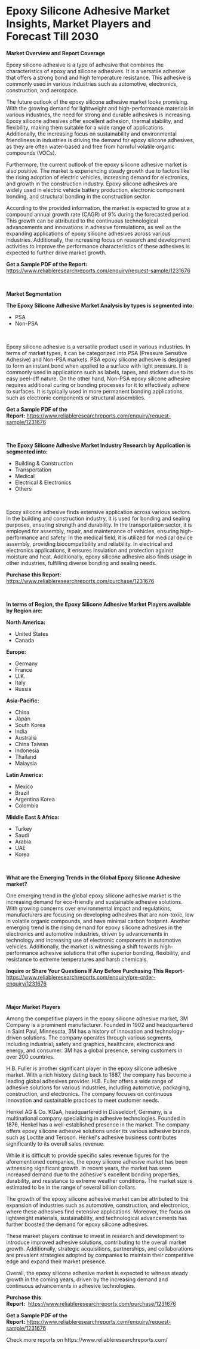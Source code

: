 <p><h1>Epoxy Silicone Adhesive Market Insights, Market Players and Forecast Till 2030</h1></p><p><strong>Market Overview and Report Coverage</strong></p>
<p><p>Epoxy silicone adhesive is a type of adhesive that combines the characteristics of epoxy and silicone adhesives. It is a versatile adhesive that offers a strong bond and high temperature resistance. This adhesive is commonly used in various industries such as automotive, electronics, construction, and aerospace.</p><p>The future outlook of the epoxy silicone adhesive market looks promising. With the growing demand for lightweight and high-performance materials in various industries, the need for strong and durable adhesives is increasing. Epoxy silicone adhesives offer excellent adhesion, thermal stability, and flexibility, making them suitable for a wide range of applications. Additionally, the increasing focus on sustainability and environmental friendliness in industries is driving the demand for epoxy silicone adhesives, as they are often water-based and free from harmful volatile organic compounds (VOCs).</p><p>Furthermore, the current outlook of the epoxy silicone adhesive market is also positive. The market is experiencing steady growth due to factors like the rising adoption of electric vehicles, increasing demand for electronics, and growth in the construction industry. Epoxy silicone adhesives are widely used in electric vehicle battery production, electronic component bonding, and structural bonding in the construction sector.</p><p>According to the provided information, the market is expected to grow at a compound annual growth rate (CAGR) of 9% during the forecasted period. This growth can be attributed to the continuous technological advancements and innovations in adhesive formulations, as well as the expanding applications of epoxy silicone adhesives across various industries. Additionally, the increasing focus on research and development activities to improve the performance characteristics of these adhesives is expected to further drive market growth.</p></p>
<p><strong>Get a Sample PDF of the Report:</strong> <a href="https://www.reliableresearchreports.com/enquiry/request-sample/1231676">https://www.reliableresearchreports.com/enquiry/request-sample/1231676</a></p>
<p>&nbsp;</p>
<p><strong>Market Segmentation</strong></p>
<p><strong>The Epoxy Silicone Adhesive Market Analysis by types is segmented into:</strong></p>
<p><ul><li>PSA</li><li>Non-PSA</li></ul></p>
<p>&nbsp;</p>
<p><p>Epoxy silicone adhesive is a versatile product used in various industries. In terms of market types, it can be categorized into PSA (Pressure Sensitive Adhesive) and Non-PSA markets. PSA epoxy silicone adhesive is designed to form an instant bond when applied to a surface with light pressure. It is commonly used in applications such as labels, tapes, and stickers due to its easy peel-off nature. On the other hand, Non-PSA epoxy silicone adhesive requires additional curing or bonding processes for it to effectively adhere to surfaces. It is typically used in more permanent bonding applications, such as electronic components or structural assemblies.</p></p>
<p><strong>Get a Sample PDF of the Report:</strong>&nbsp;<a href="https://www.reliableresearchreports.com/enquiry/request-sample/1231676">https://www.reliableresearchreports.com/enquiry/request-sample/1231676</a></p>
<p>&nbsp;</p>
<p><strong>The Epoxy Silicone Adhesive Market Industry Research by Application is segmented into:</strong></p>
<p><ul><li>Building & Construction</li><li>Transportation</li><li>Medical</li><li>Electrical & Electronics</li><li>Others</li></ul></p>
<p>&nbsp;</p>
<p><p>Epoxy silicone adhesive finds extensive application across various sectors. In the building and construction industry, it is used for bonding and sealing purposes, ensuring strength and durability. In the transportation sector, it is employed for assembly, repair, and maintenance of vehicles, ensuring high-performance and safety. In the medical field, it is utilized for medical device assembly, providing biocompatibility and reliability. In electrical and electronics applications, it ensures insulation and protection against moisture and heat. Additionally, epoxy silicone adhesive also finds usage in other industries, fulfilling diverse bonding and sealing needs.</p></p>
<p><strong>Purchase this Report:</strong>&nbsp; <a href="https://www.reliableresearchreports.com/purchase/1231676">https://www.reliableresearchreports.com/purchase/1231676</a></p>
<p>&nbsp;</p>
<p><strong>In terms of Region, the Epoxy Silicone Adhesive Market Players available by Region are:</strong></p>
<p>
    <p> <strong> North America: </strong>
        <ul>
            <li>United States</li>
            <li>Canada</li>
        </ul>
        </p> 
    <p> <strong> Europe: </strong>
        <ul>
            <li>Germany</li>
            <li>France</li>
            <li>U.K.</li>
            <li>Italy</li>
            <li>Russia</li>
        </ul>
        </p> 
    <p> <strong> Asia-Pacific: </strong>
        <ul>
            <li>China</li>
            <li>Japan</li>
            <li>South Korea</li>
            <li>India</li>
            <li>Australia</li>
            <li>China Taiwan</li>
            <li>Indonesia</li>
            <li>Thailand</li>
            <li>Malaysia</li>
        </ul>
        </p> 
    <p> <strong> Latin America: </strong>
        <ul>
            <li>Mexico</li>
            <li>Brazil</li>
            <li>Argentina Korea</li>
            <li>Colombia</li>
        </ul>
        </p> 
    <p> <strong> Middle East & Africa: </strong>
        <ul>
            <li>Turkey</li>
            <li>Saudi</li>
            <li>Arabia</li>
            <li>UAE</li>
            <li>Korea</li>
        </ul>
    </p>
    </p>
<p>&nbsp;</p>
<p><strong>What are the Emerging Trends in the Global Epoxy Silicone Adhesive market?</strong></p>
<p><p>One emerging trend in the global epoxy silicone adhesive market is the increasing demand for eco-friendly and sustainable adhesive solutions. With growing concerns over environmental impact and regulations, manufacturers are focusing on developing adhesives that are non-toxic, low in volatile organic compounds, and have minimal carbon footprint. Another emerging trend is the rising demand for epoxy silicone adhesives in the electronics and automotive industries, driven by advancements in technology and increasing use of electronic components in automotive vehicles. Additionally, the market is witnessing a shift towards high-performance adhesive solutions that offer superior bonding, flexibility, and resistance to extreme temperatures and harsh chemicals.</p></p>
<p><strong>Inquire or Share Your Questions If Any Before Purchasing This Report</strong>- <a href="https://www.reliableresearchreports.com/enquiry/pre-order-enquiry/1231676">https://www.reliableresearchreports.com/enquiry/pre-order-enquiry/1231676</a></p>
<p>&nbsp;</p>
<p><strong>Major Market Players</strong></p>
<p><p>Among the competitive players in the epoxy silicone adhesive market, 3M Company is a prominent manufacturer. Founded in 1902 and headquartered in Saint Paul, Minnesota, 3M has a history of innovation and technology-driven solutions. The company operates through various segments, including industrial, safety and graphics, healthcare, electronics and energy, and consumer. 3M has a global presence, serving customers in over 200 countries.</p><p>H.B. Fuller is another significant player in the epoxy silicone adhesive market. With a rich history dating back to 1887, the company has become a leading global adhesives provider. H.B. Fuller offers a wide range of adhesive solutions for various industries, including automotive, packaging, construction, and electronics. The company focuses on continuous innovation and sustainable practices to meet customer needs.</p><p>Henkel AG & Co. KGaA, headquartered in Düsseldorf, Germany, is a multinational company specializing in adhesive technologies. Founded in 1876, Henkel has a well-established presence in the market. The company offers epoxy silicone adhesive solutions under its various adhesive brands, such as Loctite and Teroson. Henkel's adhesive business contributes significantly to its overall sales revenue.</p><p>While it is difficult to provide specific sales revenue figures for the aforementioned companies, the epoxy silicone adhesive market has been witnessing significant growth. In recent years, the market has seen increased demand due to the adhesive's excellent bonding properties, durability, and resistance to extreme weather conditions. The market size is estimated to be in the range of several billion dollars.</p><p>The growth of the epoxy silicone adhesive market can be attributed to the expansion of industries such as automotive, construction, and electronics, where these adhesives find extensive applications. Moreover, the focus on lightweight materials, sustainability, and technological advancements has further boosted the demand for epoxy silicone adhesives.</p><p>These market players continue to invest in research and development to introduce improved adhesive solutions, contributing to the overall market growth. Additionally, strategic acquisitions, partnerships, and collaborations are prevalent strategies adopted by companies to maintain their competitive edge and expand their market presence.</p><p>Overall, the epoxy silicone adhesive market is expected to witness steady growth in the coming years, driven by the increasing demand and continuous advancements in adhesive technologies.</p></p>
<p><strong>Purchase this Report:</strong>&nbsp;&nbsp;<a href="https://www.reliableresearchreports.com/purchase/1231676">https://www.reliableresearchreports.com/purchase/1231676</a></p>
<p></p>
<p><strong>Get a Sample PDF of the Report:</strong>&nbsp;<a href="https://www.reliableresearchreports.com/enquiry/request-sample/1231676">https://www.reliableresearchreports.com/enquiry/request-sample/1231676</a></p>
<p>Check more reports on https://www.reliableresearchreports.com/</p>
